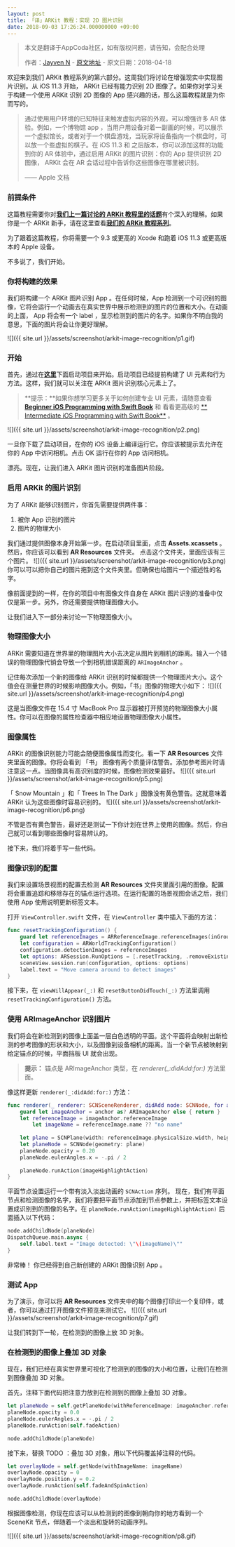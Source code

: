 ```yaml
---
layout: post
title: 「译」ARKit 教程：实现 2D 图片识别
date: 2018-09-03 17:26:24.000000000 +09:00
---
```


> 本文是翻译于AppCoda社区，如有版权问题，请告知，会配合处理
>  
>  作者：[Jayven N](https://medium.com/@jayvenn)    -    [原文地址](https://www.appcoda.com/arkit-image-recognition/)    -    原文日期：2018-04-18


欢迎来到我们 ARKit 教程系列的第六部分。这周我们将讨论在增强现实中实现图片识别。从 iOS 11.3 开始， ARKit 已经有能力识别 2D 图像了。如果你对学习关于构建一个使用 ARKit 识别 2D 图像的 App 感兴趣的话，那么这篇教程就是为你而写的。

> 通过使用用户环境的已知特征来触发虚拟内容的外观，可以增强许多 AR 体验。例如，一个博物馆 app ，当用户用设备对着一副画的时候，可以展示一个虚拟馆长，或者对于一个棋盘游戏，当玩家将设备指向一个棋盘时，可以放一个些虚拟的棋子。在 iOS 11.3 和 之后版本，你可以添加这样的功能到你的 AR 体验中，通过启用 ARKit 的图片识别：你的 App 提供识别 2D 图像， ARKit 会在 AR 会话过程中告诉你这些图像在哪里被识别。
> 
> —— Apple 文档 


### 前提条件

这篇教程需要你对[**我们上一篇讨论的 ARKit 教程里的话题**](https://emptywalker.github.io/2018/08/arkit-light-estimation/)有个深入的理解。如果你是一个 ARKit 新手，请在这里查看[**我们的 ARKit 教程系列**](https://www.appcoda.com/tag/arkit/)。

为了跟着这篇教程，你将需要一个 9.3 或更高的 Xcode 和跑着 iOS 11.3 或更高版本的 Apple 设备。

不多说了，我们开始。

### 你将构建的效果

我们将构建一个 ARKit 图片识别 App 。在任何时候，App 检测到一个可识别的图像，它将会运行一个动画去在真实世界中展示检测到的图片的位置和大小。在动画的上面， App 将会有一个 label ，显示检测到的图片的名字。如果你不明白我的意思，下面的图片将会让你更好理解。

![]({{  site.url  }}/assets/screenshot/arkit-image-recognition/p1.gif)


### 开始

首先，通过在[**这里**](https://raw.githubusercontent.com/appcoda/ARKitImageRecognition/master/StarterProject.zip)下面启动项目来开始。启动项目已经提前构建了 UI 元素和行为方法。这样，我们就可以关注在 ARKit 图片识别核心元素上了。

> **提示：**如果你想学习更多关于如何创建专业 UI 元素，请随意查看 [**Beginner iOS Programming with Swift Book**](https://www.appcoda.com/swift/) 和 看看更高级的 [** Intermediate iOS Programming with Swift Book**](https://www.appcoda.com/intermediate-swift-programming-book/) 。
> 

![]({{  site.url  }}/assets/screenshot/arkit-image-recognition/p2.png)

一旦你下载了启动项目，在你的 iOS 设备上编译运行它。你应该被提示去允许在你的 App 中访问相机。点击 OK 运行在你的 App 访问相机。

漂亮。现在，让我们进入 ARKit 图片识别的准备图片阶段。

### 启用 ARKit 的图片识别
为了 ARKit 能够识别图片，你首先需要提供两件事：

1. 被你 App 识别的图片
2. 图片的物理大小

我们通过提供图像本身开始第一步。在启动项目里面，点击 **Assets.xcassets** 。然后，你应该可以看到 **AR Resources** 文件夹。 点击这个文件夹，里面应该有三个图片。
![]({{  site.url  }}/assets/screenshot/arkit-image-recognition/p3.png)
你可以可以把你自己的图片拖到这个文件夹里。但确保也给图片一个描述性的名字。

像前面提到的一样，在你的项目中有图像文件自身在 ARKit 图片识别的准备中仅仅是第一步。另外，你还需要提供物理图像大小。

让我们进入下一部分来讨论一下物理图像大小。

### 物理图像大小
ARKit 需要知道在世界里的物理图片大小去决定从图片到相机的距离。输入一个错误的物理图像代销会导致一个到相机错误距离的 `ARImageAnchor` 。

记住每次添加一个新的图像给 ARKit 识别的时候都提供一个物理图片大小。这个值会在测量世界的时候影响图像大小。例如，「书」图像的物理大小如下：
![]({{  site.url  }}/assets/screenshot/arkit-image-recognition/p4.png)

这是当图像文件在 15.4 寸 MacBook Pro 显示器被打开预览的物理图像大小属性。你可以在图像的属性检查器中相应地设置物理图像大小属性。

### 图像属性

ARKit 的图像识别能力可能会随便图像属性而变化。看一下 **AR Resources** 文件夹里面的图像。你将会看到 「书」 图像有两个质量评估警告。添加参考图片时请注意这一点。当图像具有高识别度的时候，图像检测效果最好。
![]({{  site.url  }}/assets/screenshot/arkit-image-recognition/p5.png)

「 Snow Mountain 」和「 Trees In The Dark 」图像没有黄色警告。这就意味着 ARKit 认为这些图像时容易识别的。
![]({{  site.url  }}/assets/screenshot/arkit-image-recognition/p6.png)

不管是否有黄色警告，最好还是测试一下你计划在世界上使用的图像。然后，你自己就可以看到哪些图像时容易辨认的。

接下来，我们将着手写一些代码。

### 图像识别的配置
我们来设置场景视图的配置去检测 **AR Resources** 文件夹里面引用的图像。配置将会重置追踪和移除存在的锚点运行选项。在运行配置的场景视图会话之后，我们使用 App 使用说明更新标签文本。

打开 `ViewController.swift` 文件，在 `ViewController` 类中插入下面的方法：

```swift
func resetTrackingConfiguration() {
    guard let referenceImages = ARReferenceImage.referenceImages(inGroupNamed: "AR Resources", bundle: nil) else { return }
    let configuration = ARWorldTrackingConfiguration()
    configuration.detectionImages = referenceImages
    let options: ARSession.RunOptions = [.resetTracking, .removeExistingAnchors]
    sceneView.session.run(configuration, options: options)
    label.text = "Move camera around to detect images"
}
```
接下来，在 `viewWillAppear(_:)` 和 `resetButtonDidTouch(_:)` 方法里调用 `resetTrackingConfiguration()` 方法。

### 使用 ARImageAnchor 识别图片
我们将会在新检测到的图像上面盖一层白色透明的平面。这个平面将会映射出新检测的参考图像的形状和大小，以及图像到设备相机的距离。当一个新节点被映射到给定锚点的时候，平面挡板 UI 就会出现。

> **提示：** 锚点是 ARImageAnchor 类型，在 *renderer(_:didAdd:for:)* 方法里面。
>
像这样更新 `renderer(_:didAdd:for:)` 方法：

```swift
func renderer(_ renderer: SCNSceneRenderer, didAdd node: SCNNode, for anchor: ARAnchor) {
    guard let imageAnchor = anchor as? ARImageAnchor else { return }
    let referenceImage = imageAnchor.referenceImage
        let imageName = referenceImage.name ?? "no name"
        
    let plane = SCNPlane(width: referenceImage.physicalSize.width, height: referenceImage.physicalSize.height)
    let planeNode = SCNNode(geometry: plane)
    planeNode.opacity = 0.20
    planeNode.eulerAngles.x = -.pi / 2
    
    planeNode.runAction(imageHighlightAction)
}
```
平面节点设置运行一个带有淡入淡出动画的 `SCNAction` 序列。
现在，我们有平面节点和检测图像的名字，我们将要把平面节点添加到节点参数上，并把标签文本设置成识别到的图像的名字。在 `planeNode.runAction(imageHighlightAction)` 后面插入以下代码：

```swift
node.addChildNode(planeNode)
DispatchQueue.main.async {
    self.label.text = "Image detected: \"\(imageName)\""
}
```

非常棒！ 你已经得到自己新创建的 ARKit 图像识别 App 。

### 测试 App 
为了演示，你可以将 **AR Resources** 文件夹中的每个图像打印出一个复印件，或者，你可以通过打开图像文件预览来测试它。
![]({{  site.url  }}/assets/screenshot/arkit-image-recognition/p7.gif)

让我们转到下一轮，在检测到的图像上放 3D 对象。

### 在检测到的图像上叠加 3D 对象

现在，我们已经在真实世界里可视化了检测到的图像的大小和位置，让我们在检测到图像叠加 3D 对象。

首先，注释下面代码把注意力放到在检测到的图像上叠加 3D 对象。

```swift
let planeNode = self.getPlaneNode(withReferenceImage: imageAnchor.referenceImage)
planeNode.opacity = 0.0
planeNode.eulerAngles.x = -.pi / 2
planeNode.runAction(self.fadeAction)
 
node.addChildNode(planeNode)
```

接下来，替换 TODO ：叠加 3D 对象，用以下代码覆盖掉注释的代码。

```swift
let overlayNode = self.getNode(withImageName: imageName)
overlayNode.opacity = 0
overlayNode.position.y = 0.2
overlayNode.runAction(self.fadeAndSpinAction)
 
node.addChildNode(overlayNode)
```

根据图像检测，你现在应该可以从检测到的图像到朝向你的地方看到一个 SceneKit 节点，伴随着一个淡出和旋转的动画序列。

![]({{  site.url  }}/assets/screenshot/arkit-image-recognition/p8.gif)